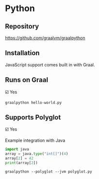 # Python

## Repository

<https://github.com/graalvm/graalpython>

## Installation

JavaScript support comes built in with Graal.

## Runs on Graal

:ballot_box_with_check: Yes

```shell
graalpython hello-world.py
```

## Supports Polyglot

:ballot_box_with_check: Yes

Example integration with Java

```python
import java
array = java.type("int[]")(4)
array[2] = 42
print(array[2])
```

```shell
graalpython --polyglot --jvm polyglot.py
```

[graal updater]: https://www.graalvm.org/docs/reference-manual/graal-updater
